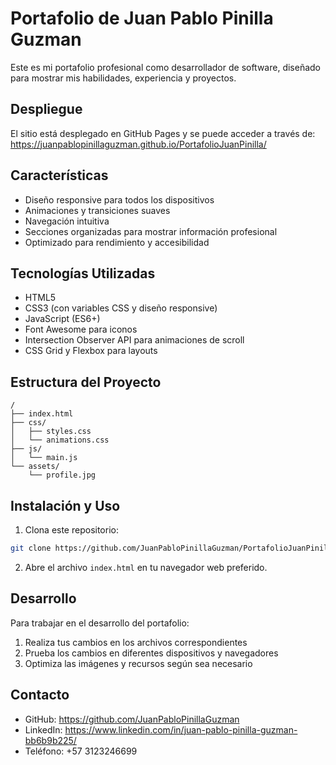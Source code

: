 # Portafolio de Juan Pablo Pinilla Guzman

Este es mi portafolio profesional como desarrollador de software, diseñado para mostrar mis habilidades, experiencia y proyectos.

## Despliegue

El sitio está desplegado en GitHub Pages y se puede acceder a través de:
https://juanpablopinillaguzman.github.io/PortafolioJuanPinilla/

## Características

- Diseño responsive para todos los dispositivos
- Animaciones y transiciones suaves
- Navegación intuitiva
- Secciones organizadas para mostrar información profesional
- Optimizado para rendimiento y accesibilidad

## Tecnologías Utilizadas

- HTML5
- CSS3 (con variables CSS y diseño responsive)
- JavaScript (ES6+)
- Font Awesome para iconos
- Intersection Observer API para animaciones de scroll
- CSS Grid y Flexbox para layouts

## Estructura del Proyecto

```
/
├── index.html
├── css/
│   ├── styles.css
│   └── animations.css
├── js/
│   └── main.js
└── assets/
    └── profile.jpg
```

## Instalación y Uso

1. Clona este repositorio:
```bash
git clone https://github.com/JuanPabloPinillaGuzman/PortafolioJuanPinilla
```

2. Abre el archivo `index.html` en tu navegador web preferido.

## Desarrollo

Para trabajar en el desarrollo del portafolio:

1. Realiza tus cambios en los archivos correspondientes
2. Prueba los cambios en diferentes dispositivos y navegadores
3. Optimiza las imágenes y recursos según sea necesario


## Contacto

- GitHub: https://github.com/JuanPabloPinillaGuzman
- LinkedIn: https://www.linkedin.com/in/juan-pablo-pinilla-guzman-bb6b9b225/
- Teléfono: +57 3123246699
